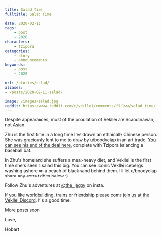 ```yaml
---
title: Salad Time
fulltitle: Salad Time

date: 2020-02-11
tags:
    - post
    - 2020
characters:
    - tzipora
categories:
    - story
    - announcements
keywords:
    - post
    - 2020

url: /stories/salad/
aliases:
- /posts/2020-02-11-salad/

image: /images/salad.jpg
reddit: https://www.reddit.com/r/vekllei/comments/f1rlww/salad_time/
---
```

Despite appearances, most of the population of Vekllei are Scandinavian, not Asian.

Zhu is the first time in a long time I've drawn an ethnically Chinese person. She was graciously lent to me to draw by u/boodyclap in an art trade. [You can see his end of the deal here](https://imgur.com/a/pm6cuMH), complete with Tzipora balancing a baseball bat.

In Zhu's homeland she suffers a meat-heavy diet, and Vekllei is the first time she's seen a salad this big. You can see iconic Vekllei icebergs washing ashore on a beach of black sand behind them. I'll let u/boodyclap share any extra tidbits below :)

Follow Zhu's adventures at [@the\_jeggy](https://www.instagram.com/the_jeggy/) on insta.

If you like worldbuilding, trains or friendship please come [join us at the Vekllei Discord](https://discord.gg/dCE6vSU). It's a good time.

More posts soon.

Love,

Hobart
